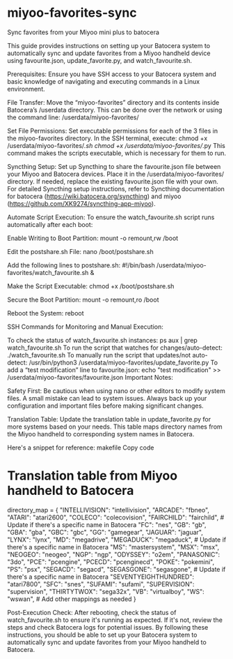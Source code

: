 # miyoo-favorites-sync
Sync favorites from your Miyoo mini plus to batocera

This guide provides instructions on setting up your Batocera system to automatically sync and update favorites from a Miyoo handheld device using favourite.json, update_favorite.py, and watch_favourite.sh.

Prerequisites:
Ensure you have SSH access to your Batocera system and basic knowledge of navigating and executing commands in a Linux environment.

File Transfer:
Move the “miyoo-favorites” directory and its contents inside Batocera’s /userdata directory. This can be done over the network or using the command line:
/userdata/miyoo-favorites/

Set File Permissions:
Set executable permissions for each of the 3 files in the miyoo-favorites directory. In the SSH terminal, execute:
chmod +x /userdata/miyoo-favorites/*.sh
chmod +x /userdata/miyoo-favorites/*.py
This command makes the scripts executable, which is necessary for them to run.

Syncthing Setup:
Set up Syncthing to share the favourite.json file between your Miyoo and Batocera devices. Place it in the /userdata/miyoo-favorites/ directory. If needed, replace the existing favourite.json file with your own. For detailed Syncthing setup instructions, refer to Syncthing documentation for batocera (https://wiki.batocera.org/syncthing) and miyoo (https://github.com/XK9274/syncthing-app-miyoo).

Automate Script Execution:
To ensure the watch_favourite.sh script runs automatically after each boot:

Enable Writing to Boot Partition:
mount -o remount,rw /boot

Edit the postshare.sh File:
nano /boot/postshare.sh

Add the following lines to postshare.sh:
#!/bin/bash
/userdata/miyoo-favorites/watch_favourite.sh &

Make the Script Executable:
chmod +x /boot/postshare.sh

Secure the Boot Partition:
mount -o remount,ro /boot

Reboot the System:
reboot

SSH Commands for Monitoring and Manual Execution:

To check the status of watch_favourite.sh instances: ps aux | grep watch_favourite.sh
To run the script that watches for changes/auto-detect: ./watch_favourite.sh
To manually run the script that updates/not auto-detect: /usr/bin/python3 /userdata/miyoo-favorites/update_favorite.py
To add a “test modification” line to favourite.json: echo "test modification" >> /userdata/miyoo-favorites/favourite.json
Important Notes:

Safety First: Be cautious when using nano or other editors to modify system files. A small mistake can lead to system issues. Always back up your configuration and important files before making significant changes.

Translation Table: Update the translation table in update_favorite.py for more systems based on your needs. This table maps directory names from the Miyoo handheld to corresponding system names in Batocera. 

Here's a snippet for reference:
makefile
Copy code
# Translation table from Miyoo handheld to Batocera
directory_map = {
"INTELLIVISION": "intellivision",
    "ARCADE": "fbneo",
    "ATARI": "atari2600",
    "COLECO": "colecovision",
    "FAIRCHILD": "fairchild",  # Update if there's a specific name in Batocera
    "FC": "nes",
    "GB": "gb",
    "GBA": "gba",
    "GBC": "gbc",
    "GG": "gamegear",
    "JAGUAR": "jaguar",
    "LYNX": "lynx",
    "MD": "megadrive",
    "MEGADUCK": "megaduck",  # Update if there's a specific name in Batocera
    "MS": "mastersystem",
    "MSX": "msx",
    "NEOGEO": "neogeo",
    "NGP": "ngp",
    "ODYSSEY": "o2em",
    "PANASONIC": "3do",
    "PCE": "pcengine",
    "PCECD": "pcenginecd",
    "POKE": "pokemini",
    "PS": "psx",
    "SEGACD": "segacd",
    "SEGASGONE": "segasgone",  # Update if there's a specific name in Batocera
    "SEVENTYEIGHTHUNDRED": "atari7800",
    "SFC": "snes",
    "SUFAMI": "sufami",
    "SUPERVISION": "supervision",
    "THIRTYTWOX": "sega32x",
    "VB": "virtualboy",
    "WS": "wswan",
    # Add other mappings as needed
}

Post-Execution Check: After rebooting, check the status of watch_favourite.sh to ensure it's running as expected. If it's not, review the steps and check Batocera logs for potential issues.
By following these instructions, you should be able to set up your Batocera system to automatically sync and update favorites from your Miyoo handheld to Batocera. 

